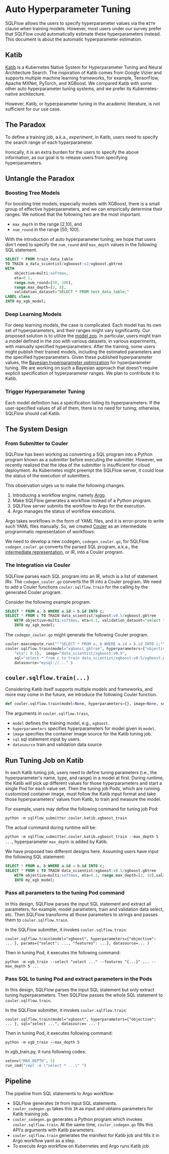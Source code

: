 # Auto Hyperparameter Tuning

SQLFlow allows the users to specify hyperparameter values via the `WITH` clause when training models.  However, most users under our survey prefer that SQLFlow could automatically estimate these hyperparameters instead.  This document is about the automatic hyperparameter estimation.

## Katib

[Katib](https://github.com/kubeflow/katib) is a Kubernetes Native System for Hyperparameter Tuning and Neural Architecture Search.  The inspiration of Katib comes from Google Vizier and supports multiple machine learning frameworks, for example, TensorFlow, Apache MXNet, PyTorch, and XGBoost.  We compared Katib with some other auto hyperparameter tuning systems, and we prefer its Kubernetes-native architecture.

However, Katib, or hyperparameter tuning in the academic literature, is not sufficient for our use case.

## The Paradox

To define a training job, a.k.a., *experiment*, in Katib, users need to specify the search range of each hyperparameter.

Ironically, it is an extra burden for the users to specify the above information, as our goal is to release users from specifying hyperparameters.

## Untangle the Paradox

### Boosting Tree Models

For boosting tree models, especially models with XGBoost, there is a small group of effective hyperparameters, and we can empirically determine their ranges.  We noticed that the following two are the most important.

- `max_depth` in the range [2,10], and
- `num_round` in the range [50, 100].

With the introduction of auto hyperparameter tuning, we hope that users don't need to specify the `num_round` and `max_depth` values in the following SQL statement.

```sql
SELECT * FROM train_data_table
TO TRAIN a_data_scientist/xgbooost:v2/xgboost.gbtree
WITH
    objective=multi:softmax,
    eta=0.1,
    range.num_round=[50, 100],
    range.max_depth=[2, 8],
    validation_dataset="SELECT * FROM test_data_table;"
LABEL class
INTO my_xgb_model;
```

### Deep Learning Models

For deep learning models, the case is complicated.  Each model has its own set of hyperparameters, and their ranges might vary significantly.  Our proposed solution is to utilize the [model zoo](model_zoo.md).  In particular, users might train a model defined in the zoo with various datasets, in various experiments, with manually specified hyperparameters.  After the training, some users might publish their trained models, including the estimated parameters and the specified hyperparameters.  Given these published hyperparameter values, the [Bayesian hyperparameter optimization](https://en.wikipedia.org/wiki/Hyperparameter_optimization#Bayesian_optimization)  for hyperparameter tuning.  We are working on such a Bayesian approach that doesn't require explicit specification of hyperparameter ranges.  We plan to contribute it to Katib.

### Trigger Hyperparameter Tuning

Each model definition has a specification listing its hyperparameters.  If the user-specified values of all of them, there is no need for tuning; otherwise, SQLFlow should call Katib.

## The System Design

### From Submitter to Couler

SQLFlow has been working as converting a SQL program into a Python program known as a *submitter* before executing the submitter.  However, we recently realized that the idea of the submitter is insufficient for cloud deployment.  As Kubernetes might preempt the SQLFlow server, it could lose the status of the execution of submitters.

This observation urges us to make the following changes.

1. Introducing a workflow engine, namely [Argo](http://argoproj.io/).
1. Make SQLFlow generates a workflow instead of a Python program.
1. SQLFlow server submits the workflow to Argo for the execution.
1. Argo manages the status of workflow executions.

Argo takes workflows in the form of YAML files, and it is error-prone to write such YAML files manually.  So, we created [Couler](/python/couler/README.md) as an intermediate programmatic representation of workflows.

We need to develop a new codegen, `codegen_couler.go`, for SQLFlow.  `codegen_couler.go` converts the parsed SQL program, a.k.a., the [intermediate representation](/pkg/sql/ir), or IR, into a Couler program.

### The Integration via Couler

SQLFlow parses each SQL program into an IR, which is a list of statement IRs.  The `codegen_couler.go` converts the IR into a Couler program.   We need to add a Couler functions `couler.sqlflow.train` for the calling by the generated Couler program.

Consider the following example program.

```sql
SELECT * FROM a, b WHERE a.id = b.id INTO c;
SELECT * FROM c TO TRAIN data_scientist/xgboost:v0.5/xgboost.gbtree 
    WITH objective=multi:softmax, eta=0.1, validation_dataset="select * from d;" 
    INTO my_xgb_model;
```

The `codegen_couler.go` might generate the following Couler program.

```python
couler.maxcompute.run("""SELECT * FROM a, b WHERE a.id = b.id INTO c;""")
couler.sqlflow.train(model="xgboost.gbtree", hyperparameters={"objective": "multi:softmax", 
    "eta": 0.1},  image="data_scientist/xgboost:v0.5",
    sql="select * from c to train data_scientist/xgboost:v0.5/xgboost.gbtree ... ",
    datasource="mysql://..." )
```

## `couler.sqlflow.train(...)`

Considering Katib itself supports multiple models and frameworks, and more may come in the future, we introduce the following Couler function.

```python
def couler.sqlflow.train(model=None, hyperparameters={}, image=None, sql=None,datasource=None)
```

The arguments in `couler.sqlflow.train`,

- `model` defines the training model, e.g., `xgboost`.
- `hyperparameters` specifies hyperparameters for model given in `model`.
- `image` specifies the container image source for the Katib tuning job.
- `sql` sql statement input by users.
- `datasource` train and validation data source 

## Run Tuning Job on Katib

In each Katib tuning job, users need to define tuning parameters (i.e., the hyperparameter's name, type, and range) in a model at first. During runtime, the Katib will pick up different values for those hyperparameters and start a single Pod for each value set. Then the tuning job Pods, which are running customized container image, must follow the Katib input format and take those hyperparameters' values from Katib, to train and measure the model.

For example, users may define the following command for tuning job Pod:

`python -m sqlflow_submitter.couler.katib.xgboost_train`

The actual command during runtime will be:

`python -m sqlflow_submitter.couler.katib.xgboost_train --max_depth 5 ...`, hyperparameter `max_depth` is added by Katib.

We have proposed two different designs here. Assuming users have input the following SQL statement:

```sql
SELECT * FROM a, b WHERE a.id = b.id INTO c;
SELECT * FROM c TO TRAIN data_scientist/xgboost:v0.5/xgboost.gbtree 
    WITH objective=multi:softmax, eta=0.1, range.max_depth=[2, 10],validation_dataset="select * from d;" 
    INTO my_xgb_model;
```

### Pass all parameters to the tuning Pod command

In this design, SQLFlow parses the input SQL statement and extract all parameters, for example, model parameters, train and validation data select, etc. Then SQLFlow transforms all those parameters to strings and passes them to `couler.sqlflow.train`. 

In the SQLFlow submitter, it invokes `couler.sqlflow.train`:

`couler.sqlflow.train(model="xgboost", hyperparameters={"objective": ... }, params={"select": ..., "features": ...}, datasource=... )`

Then in tuning Pod, it executes the following command:

`python -m xgb_train --select "select ..." --features "{...}" ... --max_depth 5 ...`

### Pass SQL to tuning Pod and extract parameters in the Pods

In this design, SQLFlow parses the input SQL statement but only extract tuning hyperparameters. Then SQLFlow passes the whole SQL statement to `couler.sqlflow.train`. 

In the SQLFlow submitter, it invokes `couler.sqlflow.train`:

`couler.sqlflow.train(model="xgboost", hyperparameters={"objective": ... }, sql="select ...", datasource= ... )`

Then in tuning Pod, it executes following command:

`python -m xgb_train --max_depth 5`

In xgb_train.py, it runs following codes:

```python
setenv("MAX_DEPTH", 5)
run_cmd("repl -m \"select * ...\" ")

```

## Pipeline

The pipeline from SQL statements to Argo workflow:

- SQLFlow generates `IR` from input SQL statements.
- `couler_codegen.go` takes this `IR` as input and obtains parameters for Katib training job.
- `couler_codegen.go` generates a Python program which invokes `couler.sqlflow.train`. At the same time, `couler_codegen.go` fills this API's arguments with Katib parameters.
- `couler.sqlflow.train` generates the manifest for Katib job and fills it in Argo workflow yaml as a step.
- To execute Argo workflow on Kubernetes and Argo runs Katib job.
